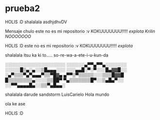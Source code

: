 # prueba2 

HOLIS :D
shalalala
asdhjdhvDV

Mensaje chulo
este no es mi repositorio :v KOKUUUUUUU!!!!! *explota* *Krilin NOOOOOOO*

HOLIS :D
este no es mi repositorio :v KOKUUUUUUU!!!!! *explota*


shalalala itsu ka ki to..... so-re-wa-a-ete-i-u-kun-da

░░░░░░░░░░░░░░░░░░░░
░░░░░░▄▀▀▄▀▀▄░░░░░░░
░░░░░█▒▄░▄░░▒█▄▄▄░░░
░░░▄▄█░▀░▀░░░█▄▓▓█░░
░▄▀▒▒▒▀▄▀▄▄▄▀▒▒▀█▓▄
▄▀▀▒▀▒▒▒▒▒░░░▒▒▒█▓▓█
█▒▒▒▒▒▒▒▒▄░░░░▒▒██▀
▀▄▒▒▒▒▒▒▒█▀░░▒▄█▄▀░░
░░▀▀▄▄▄▄█▄░░▒▒▀▄█▄▄░

shalalala darude sandstorm
LuisCarielo
Hola mundo

ola ke ase


HOLIS :D

